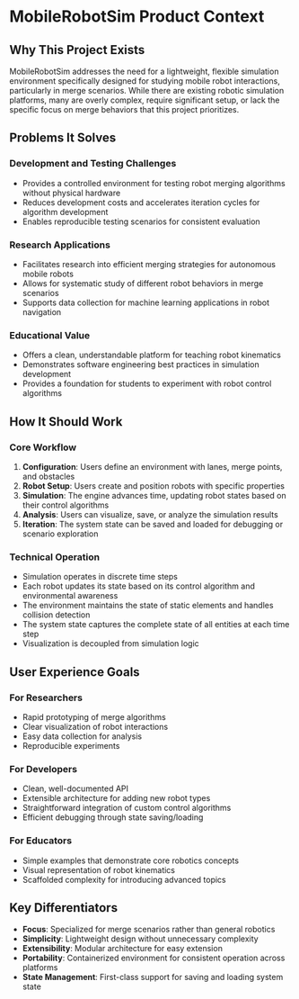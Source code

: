 # MobileRobotSim Product Context

## Why This Project Exists
MobileRobotSim addresses the need for a lightweight, flexible simulation environment specifically designed for studying mobile robot interactions, particularly in merge scenarios. While there are existing robotic simulation platforms, many are overly complex, require significant setup, or lack the specific focus on merge behaviors that this project prioritizes.

## Problems It Solves

### Development and Testing Challenges
- Provides a controlled environment for testing robot merging algorithms without physical hardware
- Reduces development costs and accelerates iteration cycles for algorithm development
- Enables reproducible testing scenarios for consistent evaluation

### Research Applications
- Facilitates research into efficient merging strategies for autonomous mobile robots
- Allows for systematic study of different robot behaviors in merge scenarios
- Supports data collection for machine learning applications in robot navigation

### Educational Value
- Offers a clean, understandable platform for teaching robot kinematics
- Demonstrates software engineering best practices in simulation development
- Provides a foundation for students to experiment with robot control algorithms

## How It Should Work

### Core Workflow
1. **Configuration**: Users define an environment with lanes, merge points, and obstacles
2. **Robot Setup**: Users create and position robots with specific properties
3. **Simulation**: The engine advances time, updating robot states based on their control algorithms
4. **Analysis**: Users can visualize, save, or analyze the simulation results
5. **Iteration**: The system state can be saved and loaded for debugging or scenario exploration

### Technical Operation
- Simulation operates in discrete time steps
- Each robot updates its state based on its control algorithm and environmental awareness
- The environment maintains the state of static elements and handles collision detection
- The system state captures the complete state of all entities at each time step
- Visualization is decoupled from simulation logic

## User Experience Goals

### For Researchers
- Rapid prototyping of merge algorithms
- Clear visualization of robot interactions
- Easy data collection for analysis
- Reproducible experiments

### For Developers
- Clean, well-documented API
- Extensible architecture for adding new robot types
- Straightforward integration of custom control algorithms
- Efficient debugging through state saving/loading

### For Educators
- Simple examples that demonstrate core robotics concepts
- Visual representation of robot kinematics
- Scaffolded complexity for introducing advanced topics

## Key Differentiators
- **Focus**: Specialized for merge scenarios rather than general robotics
- **Simplicity**: Lightweight design without unnecessary complexity
- **Extensibility**: Modular architecture for easy extension
- **Portability**: Containerized environment for consistent operation across platforms
- **State Management**: First-class support for saving and loading system state
